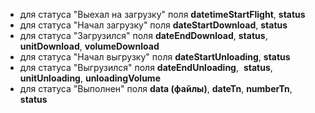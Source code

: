 - для статуса "Выехал на загрузку" поля 
   **datetimeStartFlight**, **status**
- для статуса "Начал загрузку" поля
   **dateStartDownload**, **status**
- для статуса "Загрузился" поля
   **dateEndDownload**, **status**, **unitDownload**, **volumeDownload**
- для статуса "Начал выгрузку" поля
   **dateStartUnloading**, **status**
- для статуса "Выгрузился" поля
  **dateEndUnloading**,  **status**, **unitUnloading**, **unloadingVolume**
- для статуса "Выполнен" поля
  **data (файлы)**, **dateTn**, **numberTn**, **status**